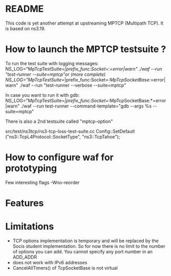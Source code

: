 README
======

This code is yet another attempt at upstreaming MPTCP (Multipath TCP). It is based on ns3.19.


How to launch the MPTCP testsuite ?
======
To run the test suite with logging messages:
NS_LOG="MpTcpTestSuite=*|prefix_func:Socket=*:*=error|warn" ./waf --run "test-runner --suite=mptcp"or (more complete)
NS_LOG="MpTcpTestSuite=*|prefix_func:Socket=*:MpTcpSocketBase:*=error|warn" ./waf --run "test-runner --verbose --suite=mptcp"

In case you want to run it with gdb:
NS_LOG="MpTcpTestSuite=*|prefix_func:Socket=*:MpTcpSocketBase:*=error|warn" ./waf --run test-runner --command-template="gdb --args %s --suite=mptcp"

There is also a 2nd testsuite called "mptcp-option"

 src/test/ns3tcp/ns3-tcp-loss-test-suite.cc
 Config::SetDefault ("ns3::TcpL4Protocol::SocketType", "ns3::TcpTahoe");

How to configure waf for prototyping
======
Few interesting flags
-Wno-reorder


Features
======

Limitations
======
* TCP options implementation is temporary and will be replaced by the Socis student implementation. So for now there is no limit to the number of options you can add. You cannot specify any port number in an ADD_ADDR
* does not work with IPv6 addresses
* CancelAllTimers() of TcpSocketBase is not virtual
